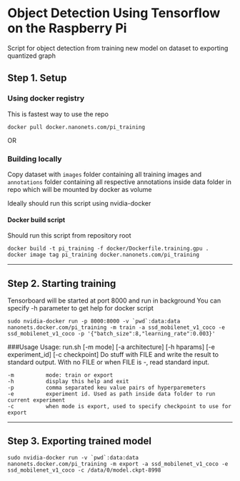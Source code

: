 # Object Detection Using Tensorflow on the Raspberry Pi

Script for object detection from training new model on dataset to exporting quantized graph

## Step 1. Setup

### Using docker registry
This is fastest way to use the repo
```
docker pull docker.nanonets.com/pi_training
```
OR

### Building locally
Copy dataset with `images` folder containing all training images and `annotations` folder containing all respective annotations inside data folder in repo which will be mounted by docker as volume

Ideally should run this script using nvidia-docker

#### Docker build script
Should run this script from repository root
```
docker build -t pi_training -f docker/Dockerfile.training.gpu .
docker image tag pi_training docker.nanonets.com/pi_training
```
------

## Step 2. Starting training
Tensorboard will be started at port 8000 and run in background
You can specify -h parameter to get help for docker script

```
sudo nvidia-docker run -p 8000:8000 -v `pwd`:data:data nanonets.docker.com/pi_training -m train -a ssd_mobilenet_v1_coco -e ssd_mobilenet_v1_coco -p '{"batch_size":8,"learning_rate":0.003}'
```

###Usage
Usage: run.sh [-m mode] [-a architecture] [-h hparams] [-e experiment_id] [-c checkpoint]
Do stuff with FILE and write the result to standard output. With no FILE
or when FILE is -, read standard input.

	-m          mode: train or export
	-h          display this help and exit
	-p          comma separated keu value pairs of hyperparemeters
	-e			experiment id. Used as path inside data folder to run current experiment
	-c          when mode is export, used to specify checkpoint to use for export

------

## Step 3. Exporting trained model
```
sudo nvidia-docker run -v `pwd`:data:data nanonets.docker.com/pi_training -m export -a ssd_mobilenet_v1_coco -e ssd_mobilenet_v1_coco -c /data/0/model.ckpt-8998
```
